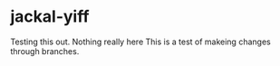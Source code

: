 # jackal-yiff
Testing this out. Nothing really here
This is a test of makeing changes through branches.
